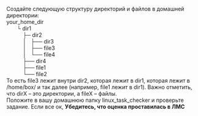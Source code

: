 Создайте следующую структуру директорий и файлов в домашней директории:  
your\_home\_dir  
       └ dir1  
           ├─ dir2  
           │   ├── dir3  
           │   ├── file3  
           │   └── file4  
           ├── dir4  
           ├── file1  
           └── file2  
То есть file3 лежит внутри dir2, которая лежит в dir1, которая лежит в /home/box/ и так далее (например, file1 лежит в dir1). Важно отметить, что dirX – это директории, а fileX – файлы.   
Положите в вашу домашнюю папку linux\_task\_checker и проверьте задание. Если все ок, **Убедитесь, что оценка проставилась в ЛМС**

